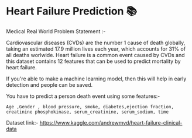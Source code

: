 # Heart Failure Prediction 📚

Medical Real World Problem Statement :-

Cardiovascular diseases (CVDs) are the number 1 cause of death globally, taking an estimated 17.9 million lives each year, which accounts for 31% of all deaths worlwide. Heart failure is a common event caused by CVDs and this dataset contains 12 features that can be used to predict mortality by heart failure.

If you're able to make a machine learning model, then this will help in early detection and people can be saved.

You have to predict a person death event using some features:-

    Age ,Gender , blood pressure, smoke, diabetes,ejection fraction, creatinine phosphokinase, serum_creatinine, serum_sodium, time

Dataset link:- https://www.kaggle.com/andrewmvd/heart-failure-clinical-data
